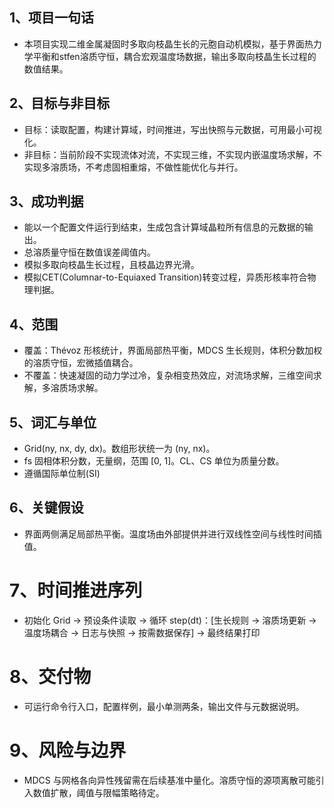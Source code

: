 ## 1、项目一句话

- 本项目实现二维金属凝固时多取向枝晶生长的元胞自动机模拟，基于界面热力学平衡和stfen溶质守恒，耦合宏观温度场数据，输出多取向枝晶生长过程的数值结果。

## 2、目标与非目标

- 目标：读取配置，构建计算域，时间推进，写出快照与元数据，可用最小可视化。
- 非目标：当前阶段不实现流体对流，不实现三维，不实现内嵌温度场求解，不实现多溶质场，不考虑固相重熔，不做性能优化与并行。

## 3、成功判据

- 能以一个配置文件运行到结束，生成包含计算域晶粒所有信息的元数据的输出。
- 总溶质量守恒在数值误差阈值内。
- 模拟多取向枝晶生长过程，且枝晶边界光滑。
- 模拟CET(Columnar-to-Equiaxed Transition)转变过程，异质形核率符合物理判据。

## 4、范围

- 覆盖：Thévoz 形核统计，界面局部热平衡，MDCS 生长规则，体积分数加权的溶质守恒，宏微插值耦合。
- 不覆盖：快速凝固的动力学过冷，复杂相变热效应，对流场求解，三维空间求解，多溶质场求解。

## 5、词汇与单位

- Grid(ny, nx, dy, dx)。数组形状统一为 (ny, nx)。
- fs 固相体积分数，无量纲，范围 [0, 1]。CL、CS 单位为质量分数。
- 遵循国际单位制(SI)

## 6、关键假设

- 界面两侧满足局部热平衡。温度场由外部提供并进行双线性空间与线性时间插值。

# 7、时间推进序列

- 初始化 Grid  → 预设条件读取 → 循环 step(dt)：[生长规则 → 溶质场更新 → 温度场耦合 → 日志与快照 → 按需数据保存] → 最终结果打印

# 8、交付物

- 可运行命令行入口，配置样例，最小单测两条，输出文件与元数据说明。

# 9、风险与边界

- MDCS 与网格各向异性残留需在后续基准中量化。溶质守恒的源项离散可能引入数值扩散，阈值与限幅策略待定。
